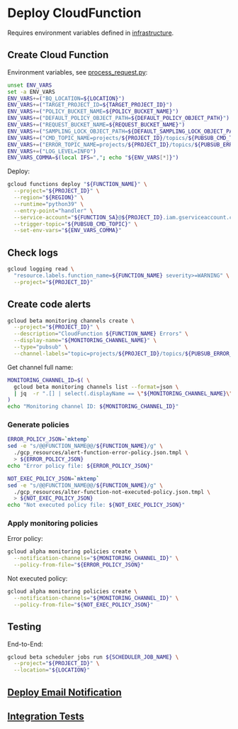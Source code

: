 # Deploy CloudFunction

Requires environment variables defined in [infrastructure](INFRASTRUCTURE.md).

## Create Cloud Function

Environment variables, see [process_request.py](./bq_sampler/process_request.py):

```bash
unset ENV_VARS
set -a ENV_VARS
ENV_VARS+=("BQ_LOCATION=${LOCATION}")
ENV_VARS+=("TARGET_PROJECT_ID=${TARGET_PROJECT_ID}")
ENV_VARS+=("POLICY_BUCKET_NAME=${POLICY_BUCKET_NAME}")
ENV_VARS+=("DEFAULT_POLICY_OBJECT_PATH=${DEFAULT_POLICY_OBJECT_PATH}")
ENV_VARS+=("REQUEST_BUCKET_NAME=${REQUEST_BUCKET_NAME}")
ENV_VARS+=("SAMPLING_LOCK_OBJECT_PATH=${DEFAULT_SAMPLING_LOCK_OBJECT_PATH}")
ENV_VARS+=("CMD_TOPIC_NAME=projects/${PROJECT_ID}/topics/${PUBSUB_CMD_TOPIC}")
ENV_VARS+=("ERROR_TOPIC_NAME=projects/${PROJECT_ID}/topics/${PUBSUB_ERROR_TOPIC}")
ENV_VARS+=("LOG_LEVEL=INFO")
ENV_VARS_COMMA=$(local IFS=","; echo "${ENV_VARS[*]}")
```

Deploy:

```bash
gcloud functions deploy "${FUNCTION_NAME}" \
  --project="${PROJECT_ID}" \
  --region="${REGION}" \
  --runtime="python39" \
  --entry-point="handler" \
  --service-account="${FUNCTION_SA}@${PROJECT_ID}.iam.gserviceaccount.com" \
  --trigger-topic="${PUBSUB_CMD_TOPIC}" \
  --set-env-vars="${ENV_VARS_COMMA}"
```

## Check logs

```bash
gcloud logging read \
  "resource.labels.function_name=${FUNCTION_NAME} severity>=WARNING" \
  --project="${PROJECT_ID}"
```

## Create code alerts

```bash
gcloud beta monitoring channels create \
  --project="${PROJECT_ID}" \
  --description="CloudFunction ${FUNCTION_NAME} Errors" \
  --display-name="${MONITORING_CHANNEL_NAME}" \
  --type="pubsub" \
  --channel-labels="topic=projects/${PROJECT_ID}/topics/${PUBSUB_ERROR_TOPIC}"
```

Get channel full name:

```bash
MONITORING_CHANNEL_ID=$( \
  gcloud beta monitoring channels list --format=json \
  | jq  -r ".[] | select(.displayName == \"${MONITORING_CHANNEL_NAME}\") | .name" \
)
echo "Monitoring channel ID: ${MONITORING_CHANNEL_ID}"
```

### Generate policies

```bash
ERROR_POLICY_JSON=`mktemp`
sed -e "s/@@FUNCTION_NAME@@/${FUNCTION_NAME}/g" \
  ./gcp_resources/alert-function-error-policy.json.tmpl \
  > ${ERROR_POLICY_JSON}
echo "Error policy file: ${ERROR_POLICY_JSON}"

NOT_EXEC_POLICY_JSON=`mktemp`
sed -e "s/@@FUNCTION_NAME@@/${FUNCTION_NAME}/g" \
  ./gcp_resources/alter-function-not-executed-policy.json.tmpl \
  > ${NOT_EXEC_POLICY_JSON}
echo "Not executed policy file: ${NOT_EXEC_POLICY_JSON}"
```

### Apply monitoring policies

Error policy:

```bash
gcloud alpha monitoring policies create \
  --notification-channels="${MONITORING_CHANNEL_ID}" \
  --policy-from-file="${ERROR_POLICY_JSON}"
```

Not executed policy:

```bash
gcloud alpha monitoring policies create \
  --notification-channels="${MONITORING_CHANNEL_ID}" \
  --policy-from-file="${NOT_EXEC_POLICY_JSON}"
```

## Testing

End-to-End:

```bash
gcloud beta scheduler jobs run ${SCHEDULER_JOB_NAME} \
  --project="${PROJECT_ID}" \
  --location="${LOCATION}"
```

## [Deploy Email Notification](DEPLOY_EMAIL.md)

## [Integration Tests](INTEG_TESTING.md)